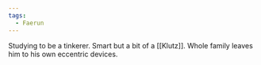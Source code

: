 ```yaml
---
tags:
  - Faerun
---
```

Studying to be a tinkerer. Smart but a bit of a [[Klutz]]. Whole family leaves him to his own eccentric devices.
